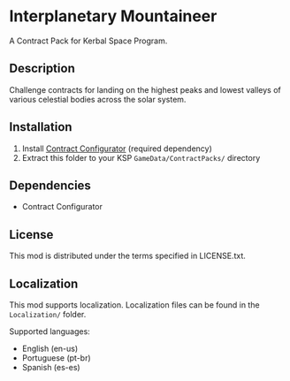 # Interplanetary Mountaineer

A Contract Pack for Kerbal Space Program.

## Description

Challenge contracts for landing on the highest peaks and lowest valleys of various celestial bodies across the solar system.

## Installation

1. Install [Contract Configurator](https://forum.kerbalspaceprogram.com/index.php?/topic/91625-contract-configurator/) (required dependency)
2. Extract this folder to your KSP `GameData/ContractPacks/` directory

## Dependencies

- Contract Configurator

## License

This mod is distributed under the terms specified in LICENSE.txt.

## Localization

This mod supports localization. Localization files can be found in the `Localization/` folder.

Supported languages:
- English (en-us)
- Portuguese (pt-br)
- Spanish (es-es)
